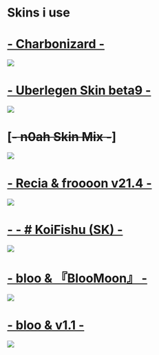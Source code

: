 # Skins i use

# [- Charbonizard -](https://carbon.s-ul.eu/X0iDNZNc)
![](https://osu.ppy.sh/ss/15249073/4ef1)

# [- Uberlegen Skin beta9 -](https://carbon.s-ul.eu/YqKdrqAz)
![](https://osu.ppy.sh/ss/15249080/5ea2)

# [~~- n0ah Skin Mix -~~]
![](https://osu.ppy.sh/ss/15478497/ca34)

# [- Recia & froooon v21.4 -](https://carbon.s-ul.eu/sj9LZ6N6)
![](https://osu.ppy.sh/ss/15515802/231f)

# [- - # KoiFishu (SK) - ](https://carbon.s-ul.eu/gnl51W7A)
![](https://osu.ppy.sh/ss/15685599/6566)

# [ - bloo & 『BlooMoon』 - ](https://carbon.s-ul.eu/NMpWuM7F)
![](https://cdn.discordapp.com/attachments/400739804280520706/769951182511800330/3c65.png)

# [ - bloo & v1.1 - ](https://carbon.s-ul.eu/EMznCFWS)
![](https://cdn.discordapp.com/attachments/400739804280520706/769951208919269406/9f73.png)
